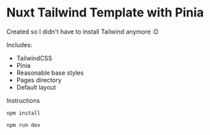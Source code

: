 # Nuxt Tailwind Template with Pinia

Created so I didn't have to install Tailwind anymore :D

Includes:
- TailwindCSS
- Pinia
- Reasonable base styles
- Pages directory
- Default layout

Instructions
```
npm install

npm run dev
```

